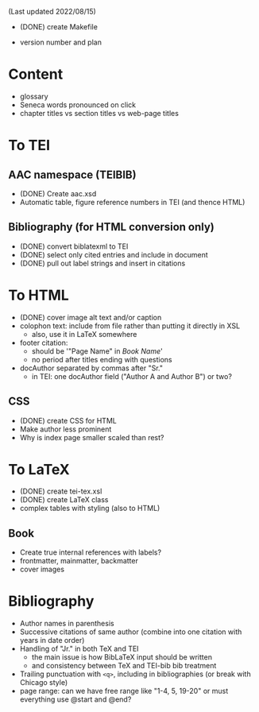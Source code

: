 (Last updated 2022/08/15)

- (DONE) create Makefile

- version number and plan

# Content
- glossary
- Seneca words pronounced on click
- chapter titles vs section titles vs web-page titles

# To TEI
## AAC namespace (TEIBIB)
- (DONE) Create aac.xsd
- Automatic table, figure reference numbers in TEI (and thence HTML)

## Bibliography (for HTML conversion only)
- (DONE) convert biblatexml to TEI
- (DONE) select only cited entries and include in document
- (DONE) pull out label strings and insert in citations

# To HTML
- (DONE) cover image alt text and/or caption
- colophon text: include from file rather than putting it directly in XSL
    - also, use it in LaTeX somewhere
- footer citation: 
    - should be '"Page Name" in *Book Name*'
    - no period after titles ending with questions
- docAuthor separated by commas after "Sr."
    - in TEI: one docAuthor field ("Author A and Author B") or two?
## CSS
- (DONE) create CSS for HTML
- Make author less prominent
- Why is index page smaller scaled than rest?

# To LaTeX
- (DONE) create tei-tex.xsl
- (DONE) create LaTeX class
- complex tables with styling (also to HTML)

## Book
- Create true internal references with labels?
- frontmatter, mainmatter, backmatter
- cover images 


# Bibliography
- Author names in parenthesis
- Successive citations of same author (combine into one citation with
  years in date order)
- Handling of "Jr." in both TeX and TEI
    - the main issue is how BibLaTeX input should be written
    - and consistency between TeX and TEI-bib bib treatment
- Trailing punctuation with `<q>`, including in bibliographies (or break with
  Chicago style)
- page range: can we have free range like "1-4, 5, 19-20" or must everything
  use @start and @end?
